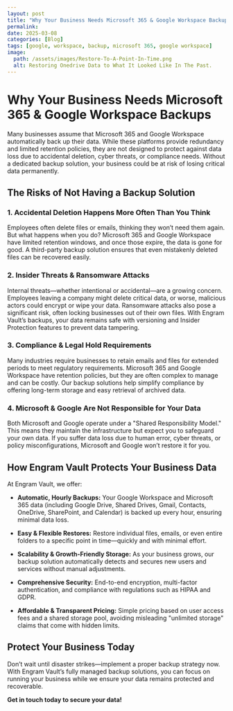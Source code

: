 ```yaml
---
layout: post
title: "Why Your Business Needs Microsoft 365 & Google Workspace Backups"
permalink: 
date: 2025-03-08
categories: [Blog]
tags: [google, workspace, backup, microsoft 365, google workspace]
image:
  path: /assets/images/Restore-To-A-Point-In-Time.png
  alt: Restoring Onedrive Data to What It Looked Like In The Past.
---
```


# Why Your Business Needs Microsoft 365 & Google Workspace Backups
Many businesses assume that Microsoft 365 and Google Workspace automatically back up their data. While these platforms provide redundancy and limited retention policies, they are not designed to protect against data loss due to accidental deletion, cyber threats, or compliance needs. Without a dedicated backup solution, your business could be at risk of losing critical data permanently.

## The Risks of Not Having a Backup Solution
### 1. Accidental Deletion Happens More Often Than You Think
Employees often delete files or emails, thinking they won’t need them again. But what happens when you do? Microsoft 365 and Google Workspace have limited retention windows, and once those expire, the data is gone for good. A third-party backup solution ensures that even mistakenly deleted files can be recovered easily.

### 2. Insider Threats & Ransomware Attacks
Internal threats—whether intentional or accidental—are a growing concern. Employees leaving a company might delete critical data, or worse, malicious actors could encrypt or wipe your data. Ransomware attacks also pose a significant risk, often locking businesses out of their own files. With Engram Vault’s backups, your data remains safe with versioning and Insider Protection features to prevent data tampering.

### 3. Compliance & Legal Hold Requirements
Many industries require businesses to retain emails and files for extended periods to meet regulatory requirements. Microsoft 365 and Google Workspace have retention policies, but they are often complex to manage and can be costly. Our backup solutions help simplify compliance by offering long-term storage and easy retrieval of archived data.

### 4. Microsoft & Google Are Not Responsible for Your Data
Both Microsoft and Google operate under a "Shared Responsibility Model." This means they maintain the infrastructure but expect you to safeguard your own data. If you suffer data loss due to human error, cyber threats, or policy misconfigurations, Microsoft and Google won’t restore it for you.

## How Engram Vault Protects Your Business Data
At Engram Vault, we offer:
* **Automatic, Hourly Backups:** Your Google Workspace and Microsoft 365 data (including Google Drive, Shared Drives, Gmail, Contacts, OneDrive, SharePoint, and Calendar) is backed up every hour, ensuring minimal data loss.

* **Easy & Flexible Restores:** Restore individual files, emails, or even entire folders to a specific point in time—quickly and with minimal effort.

* **Scalability & Growth-Friendly Storage:** As your business grows, our backup solution automatically detects and secures new users and services without manual adjustments.

* **Comprehensive Security:** End-to-end encryption, multi-factor authentication, and compliance with regulations such as HIPAA and GDPR.

* **Affordable & Transparent Pricing:** Simple pricing based on user access fees and a shared storage pool, avoiding misleading "unlimited storage" claims that come with hidden limits.

## Protect Your Business Today
Don’t wait until disaster strikes—implement a proper backup strategy now. With Engram Vault’s fully managed backup solutions, you can focus on running your business while we ensure your data remains protected and recoverable.

**Get in touch today to secure your data!**